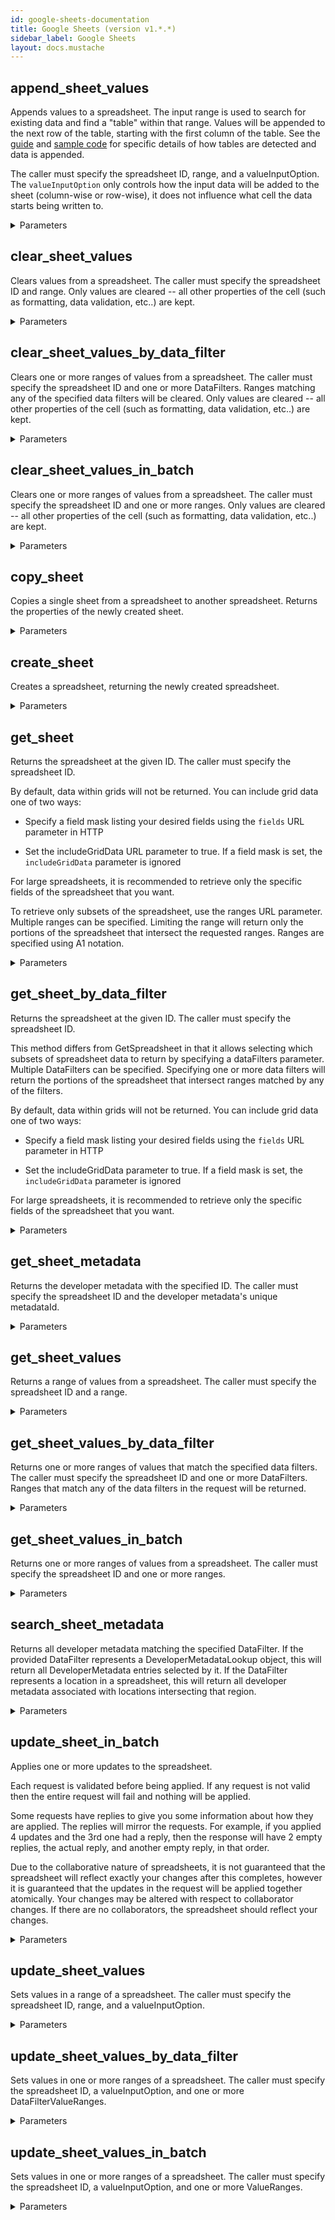```yaml
---
id: google-sheets-documentation
title: Google Sheets (version v1.*.*)
sidebar_label: Google Sheets
layout: docs.mustache
---
```


## append_sheet_values

Appends values to a spreadsheet. The input range is used to search for
existing data and find a "table" within that range. Values will be
appended to the next row of the table, starting with the first column of
the table. See the
[guide](/sheets/api/guides/values#appending_values)
and
[sample code](/sheets/api/samples/writing#append_values)
for specific details of how tables are detected and data is appended.

The caller must specify the spreadsheet ID, range, and
a valueInputOption.  The `valueInputOption` only
controls how the input data will be added to the sheet (column-wise or
row-wise), it does not influence what cell the data starts being written
to.

<details><summary>Parameters</summary>

#### range (required)

The A1 notation of a range to search for a logical table of data.
Values will be appended after the last row of the table.

**Type:** string

#### spreadsheetId (required)

The ID of the spreadsheet to update.

**Type:** string

#### valueInputOption (required)

How the input data should be interpreted.

**Type:** string

**Potential values:** INPUT_VALUE_OPTION_UNSPECIFIED, RAW, USER_ENTERED

#### $body

Data within a range of the spreadsheet.

**Type:** object

#### alt

Data format for response.

**Type:** string

**Potential values:** json, media, proto

#### callback

JSONP

**Type:** string

#### fields

Selector specifying which fields to include in a partial response.

**Type:** string

#### includeValuesInResponse

Determines if the update response should include the values
of the cells that were appended. By default, responses
do not include the updated values.

**Type:** boolean

#### insertDataOption

How the input data should be inserted.

**Type:** string

**Potential values:** OVERWRITE, INSERT_ROWS

#### prettyPrint

Returns response with indentations and line breaks.

**Type:** boolean

#### quotaUser

Available to use for quota purposes for server-side applications. Can be any arbitrary string assigned to a user, but should not exceed 40 characters.

**Type:** string

#### responseDateTimeRenderOption

Determines how dates, times, and durations in the response should be
rendered. This is ignored if response_value_render_option is
FORMATTED_VALUE.
The default dateTime render option is [DateTimeRenderOption.SERIAL_NUMBER].

**Type:** string

**Potential values:** SERIAL_NUMBER, FORMATTED_STRING

#### responseValueRenderOption

Determines how values in the response should be rendered.
The default render option is ValueRenderOption.FORMATTED_VALUE.

**Type:** string

**Potential values:** FORMATTED_VALUE, UNFORMATTED_VALUE, FORMULA

#### uploadType

Legacy upload protocol for media (e.g. "media", "multipart").

**Type:** string

#### upload_protocol

Upload protocol for media (e.g. "raw", "multipart").

**Type:** string

</details>

## clear_sheet_values

Clears values from a spreadsheet.
The caller must specify the spreadsheet ID and range.
Only values are cleared -- all other properties of the cell (such as
formatting, data validation, etc..) are kept.

<details><summary>Parameters</summary>

#### range (required)

The A1 notation of the values to clear.

**Type:** string

#### spreadsheetId (required)

The ID of the spreadsheet to update.

**Type:** string

#### $body

The request for clearing a range of values in a spreadsheet.

**Type:** object

#### alt

Data format for response.

**Type:** string

**Potential values:** json, media, proto

#### callback

JSONP

**Type:** string

#### fields

Selector specifying which fields to include in a partial response.

**Type:** string

#### prettyPrint

Returns response with indentations and line breaks.

**Type:** boolean

#### quotaUser

Available to use for quota purposes for server-side applications. Can be any arbitrary string assigned to a user, but should not exceed 40 characters.

**Type:** string

#### uploadType

Legacy upload protocol for media (e.g. "media", "multipart").

**Type:** string

#### upload_protocol

Upload protocol for media (e.g. "raw", "multipart").

**Type:** string

</details>

## clear_sheet_values_by_data_filter

Clears one or more ranges of values from a spreadsheet.
The caller must specify the spreadsheet ID and one or more
DataFilters. Ranges matching any of the specified data
filters will be cleared.  Only values are cleared -- all other properties
of the cell (such as formatting, data validation, etc..) are kept.

<details><summary>Parameters</summary>

#### spreadsheetId (required)

The ID of the spreadsheet to update.

**Type:** string

#### $body

The request for clearing more than one range selected by a
DataFilter in a spreadsheet.

**Type:** object

#### alt

Data format for response.

**Type:** string

**Potential values:** json, media, proto

#### callback

JSONP

**Type:** string

#### fields

Selector specifying which fields to include in a partial response.

**Type:** string

#### prettyPrint

Returns response with indentations and line breaks.

**Type:** boolean

#### quotaUser

Available to use for quota purposes for server-side applications. Can be any arbitrary string assigned to a user, but should not exceed 40 characters.

**Type:** string

#### uploadType

Legacy upload protocol for media (e.g. "media", "multipart").

**Type:** string

#### upload_protocol

Upload protocol for media (e.g. "raw", "multipart").

**Type:** string

</details>

## clear_sheet_values_in_batch

Clears one or more ranges of values from a spreadsheet.
The caller must specify the spreadsheet ID and one or more ranges.
Only values are cleared -- all other properties of the cell (such as
formatting, data validation, etc..) are kept.

<details><summary>Parameters</summary>

#### spreadsheetId (required)

The ID of the spreadsheet to update.

**Type:** string

#### $body

The request for clearing more than one range of values in a spreadsheet.

**Type:** object

#### alt

Data format for response.

**Type:** string

**Potential values:** json, media, proto

#### callback

JSONP

**Type:** string

#### fields

Selector specifying which fields to include in a partial response.

**Type:** string

#### prettyPrint

Returns response with indentations and line breaks.

**Type:** boolean

#### quotaUser

Available to use for quota purposes for server-side applications. Can be any arbitrary string assigned to a user, but should not exceed 40 characters.

**Type:** string

#### uploadType

Legacy upload protocol for media (e.g. "media", "multipart").

**Type:** string

#### upload_protocol

Upload protocol for media (e.g. "raw", "multipart").

**Type:** string

</details>

## copy_sheet

Copies a single sheet from a spreadsheet to another spreadsheet.
Returns the properties of the newly created sheet.

<details><summary>Parameters</summary>

#### sheetId (required)

The ID of the sheet to copy.

**Type:** integer

#### spreadsheetId (required)

The ID of the spreadsheet containing the sheet to copy.

**Type:** string

#### $body

The request to copy a sheet across spreadsheets.

**Type:** object

#### alt

Data format for response.

**Type:** string

**Potential values:** json, media, proto

#### callback

JSONP

**Type:** string

#### fields

Selector specifying which fields to include in a partial response.

**Type:** string

#### prettyPrint

Returns response with indentations and line breaks.

**Type:** boolean

#### quotaUser

Available to use for quota purposes for server-side applications. Can be any arbitrary string assigned to a user, but should not exceed 40 characters.

**Type:** string

#### uploadType

Legacy upload protocol for media (e.g. "media", "multipart").

**Type:** string

#### upload_protocol

Upload protocol for media (e.g. "raw", "multipart").

**Type:** string

</details>

## create_sheet

Creates a spreadsheet, returning the newly created spreadsheet.

<details><summary>Parameters</summary>

#### $body

Resource that represents a spreadsheet.

**Type:** object

#### alt

Data format for response.

**Type:** string

**Potential values:** json, media, proto

#### callback

JSONP

**Type:** string

#### fields

Selector specifying which fields to include in a partial response.

**Type:** string

#### prettyPrint

Returns response with indentations and line breaks.

**Type:** boolean

#### quotaUser

Available to use for quota purposes for server-side applications. Can be any arbitrary string assigned to a user, but should not exceed 40 characters.

**Type:** string

#### uploadType

Legacy upload protocol for media (e.g. "media", "multipart").

**Type:** string

#### upload_protocol

Upload protocol for media (e.g. "raw", "multipart").

**Type:** string

</details>

## get_sheet

Returns the spreadsheet at the given ID.
The caller must specify the spreadsheet ID.

By default, data within grids will not be returned.
You can include grid data one of two ways:

* Specify a field mask listing your desired fields using the `fields` URL
parameter in HTTP

* Set the includeGridData
URL parameter to true.  If a field mask is set, the `includeGridData`
parameter is ignored

For large spreadsheets, it is recommended to retrieve only the specific
fields of the spreadsheet that you want.

To retrieve only subsets of the spreadsheet, use the
ranges URL parameter.
Multiple ranges can be specified.  Limiting the range will
return only the portions of the spreadsheet that intersect the requested
ranges. Ranges are specified using A1 notation.

<details><summary>Parameters</summary>

#### spreadsheetId (required)

The spreadsheet to request.

**Type:** string

#### alt

Data format for response.

**Type:** string

**Potential values:** json, media, proto

#### callback

JSONP

**Type:** string

#### fields

Selector specifying which fields to include in a partial response.

**Type:** string

#### includeGridData

True if grid data should be returned.
This parameter is ignored if a field mask was set in the request.

**Type:** boolean

#### prettyPrint

Returns response with indentations and line breaks.

**Type:** boolean

#### quotaUser

Available to use for quota purposes for server-side applications. Can be any arbitrary string assigned to a user, but should not exceed 40 characters.

**Type:** string

#### ranges

The ranges to retrieve from the spreadsheet.

**Type:** array

#### uploadType

Legacy upload protocol for media (e.g. "media", "multipart").

**Type:** string

#### upload_protocol

Upload protocol for media (e.g. "raw", "multipart").

**Type:** string

</details>

## get_sheet_by_data_filter

Returns the spreadsheet at the given ID.
The caller must specify the spreadsheet ID.

This method differs from GetSpreadsheet in that it allows selecting
which subsets of spreadsheet data to return by specifying a
dataFilters parameter.
Multiple DataFilters can be specified.  Specifying one or
more data filters will return the portions of the spreadsheet that
intersect ranges matched by any of the filters.

By default, data within grids will not be returned.
You can include grid data one of two ways:

* Specify a field mask listing your desired fields using the `fields` URL
parameter in HTTP

* Set the includeGridData
parameter to true.  If a field mask is set, the `includeGridData`
parameter is ignored

For large spreadsheets, it is recommended to retrieve only the specific
fields of the spreadsheet that you want.

<details><summary>Parameters</summary>

#### spreadsheetId (required)

The spreadsheet to request.

**Type:** string

#### $body

The request for retrieving a Spreadsheet.

**Type:** object

#### alt

Data format for response.

**Type:** string

**Potential values:** json, media, proto

#### callback

JSONP

**Type:** string

#### fields

Selector specifying which fields to include in a partial response.

**Type:** string

#### prettyPrint

Returns response with indentations and line breaks.

**Type:** boolean

#### quotaUser

Available to use for quota purposes for server-side applications. Can be any arbitrary string assigned to a user, but should not exceed 40 characters.

**Type:** string

#### uploadType

Legacy upload protocol for media (e.g. "media", "multipart").

**Type:** string

#### upload_protocol

Upload protocol for media (e.g. "raw", "multipart").

**Type:** string

</details>

## get_sheet_metadata

Returns the developer metadata with the specified ID.
The caller must specify the spreadsheet ID and the developer metadata's
unique metadataId.

<details><summary>Parameters</summary>

#### metadataId (required)

The ID of the developer metadata to retrieve.

**Type:** integer

#### spreadsheetId (required)

The ID of the spreadsheet to retrieve metadata from.

**Type:** string

#### alt

Data format for response.

**Type:** string

**Potential values:** json, media, proto

#### callback

JSONP

**Type:** string

#### fields

Selector specifying which fields to include in a partial response.

**Type:** string

#### prettyPrint

Returns response with indentations and line breaks.

**Type:** boolean

#### quotaUser

Available to use for quota purposes for server-side applications. Can be any arbitrary string assigned to a user, but should not exceed 40 characters.

**Type:** string

#### uploadType

Legacy upload protocol for media (e.g. "media", "multipart").

**Type:** string

#### upload_protocol

Upload protocol for media (e.g. "raw", "multipart").

**Type:** string

</details>

## get_sheet_values

Returns a range of values from a spreadsheet.
The caller must specify the spreadsheet ID and a range.

<details><summary>Parameters</summary>

#### range (required)

The A1 notation of the values to retrieve.

**Type:** string

#### spreadsheetId (required)

The ID of the spreadsheet to retrieve data from.

**Type:** string

#### alt

Data format for response.

**Type:** string

**Potential values:** json, media, proto

#### callback

JSONP

**Type:** string

#### dateTimeRenderOption

How dates, times, and durations should be represented in the output.
This is ignored if value_render_option is
FORMATTED_VALUE.
The default dateTime render option is [DateTimeRenderOption.SERIAL_NUMBER].

**Type:** string

**Potential values:** SERIAL_NUMBER, FORMATTED_STRING

#### fields

Selector specifying which fields to include in a partial response.

**Type:** string

#### majorDimension

The major dimension that results should use.

For example, if the spreadsheet data is: `A1=1,B1=2,A2=3,B2=4`,
then requesting `range=A1:B2,majorDimension=ROWS` will return
`[[1,2],[3,4]]`,
whereas requesting `range=A1:B2,majorDimension=COLUMNS` will return
`[[1,3],[2,4]]`.

**Type:** string

**Potential values:** DIMENSION_UNSPECIFIED, ROWS, COLUMNS

#### prettyPrint

Returns response with indentations and line breaks.

**Type:** boolean

#### quotaUser

Available to use for quota purposes for server-side applications. Can be any arbitrary string assigned to a user, but should not exceed 40 characters.

**Type:** string

#### uploadType

Legacy upload protocol for media (e.g. "media", "multipart").

**Type:** string

#### upload_protocol

Upload protocol for media (e.g. "raw", "multipart").

**Type:** string

#### valueRenderOption

How values should be represented in the output.
The default render option is ValueRenderOption.FORMATTED_VALUE.

**Type:** string

**Potential values:** FORMATTED_VALUE, UNFORMATTED_VALUE, FORMULA

</details>

## get_sheet_values_by_data_filter

Returns one or more ranges of values that match the specified data filters.
The caller must specify the spreadsheet ID and one or more
DataFilters.  Ranges that match any of the data filters in
the request will be returned.

<details><summary>Parameters</summary>

#### spreadsheetId (required)

The ID of the spreadsheet to retrieve data from.

**Type:** string

#### $body

The request for retrieving a range of values in a spreadsheet selected by a
set of DataFilters.

**Type:** object

#### alt

Data format for response.

**Type:** string

**Potential values:** json, media, proto

#### callback

JSONP

**Type:** string

#### fields

Selector specifying which fields to include in a partial response.

**Type:** string

#### prettyPrint

Returns response with indentations and line breaks.

**Type:** boolean

#### quotaUser

Available to use for quota purposes for server-side applications. Can be any arbitrary string assigned to a user, but should not exceed 40 characters.

**Type:** string

#### uploadType

Legacy upload protocol for media (e.g. "media", "multipart").

**Type:** string

#### upload_protocol

Upload protocol for media (e.g. "raw", "multipart").

**Type:** string

</details>

## get_sheet_values_in_batch

Returns one or more ranges of values from a spreadsheet.
The caller must specify the spreadsheet ID and one or more ranges.

<details><summary>Parameters</summary>

#### spreadsheetId (required)

The ID of the spreadsheet to retrieve data from.

**Type:** string

#### alt

Data format for response.

**Type:** string

**Potential values:** json, media, proto

#### callback

JSONP

**Type:** string

#### dateTimeRenderOption

How dates, times, and durations should be represented in the output.
This is ignored if value_render_option is
FORMATTED_VALUE.
The default dateTime render option is [DateTimeRenderOption.SERIAL_NUMBER].

**Type:** string

**Potential values:** SERIAL_NUMBER, FORMATTED_STRING

#### fields

Selector specifying which fields to include in a partial response.

**Type:** string

#### majorDimension

The major dimension that results should use.

For example, if the spreadsheet data is: `A1=1,B1=2,A2=3,B2=4`,
then requesting `range=A1:B2,majorDimension=ROWS` will return
`[[1,2],[3,4]]`,
whereas requesting `range=A1:B2,majorDimension=COLUMNS` will return
`[[1,3],[2,4]]`.

**Type:** string

**Potential values:** DIMENSION_UNSPECIFIED, ROWS, COLUMNS

#### prettyPrint

Returns response with indentations and line breaks.

**Type:** boolean

#### quotaUser

Available to use for quota purposes for server-side applications. Can be any arbitrary string assigned to a user, but should not exceed 40 characters.

**Type:** string

#### ranges

The A1 notation of the values to retrieve.

**Type:** array

#### uploadType

Legacy upload protocol for media (e.g. "media", "multipart").

**Type:** string

#### upload_protocol

Upload protocol for media (e.g. "raw", "multipart").

**Type:** string

#### valueRenderOption

How values should be represented in the output.
The default render option is ValueRenderOption.FORMATTED_VALUE.

**Type:** string

**Potential values:** FORMATTED_VALUE, UNFORMATTED_VALUE, FORMULA

</details>

## search_sheet_metadata

Returns all developer metadata matching the specified DataFilter.
If the provided DataFilter represents a DeveloperMetadataLookup object,
this will return all DeveloperMetadata entries selected by it. If the
DataFilter represents a location in a spreadsheet, this will return all
developer metadata associated with locations intersecting that region.

<details><summary>Parameters</summary>

#### spreadsheetId (required)

The ID of the spreadsheet to retrieve metadata from.

**Type:** string

#### $body

A request to retrieve all developer metadata matching the set of specified
criteria.

**Type:** object

#### alt

Data format for response.

**Type:** string

**Potential values:** json, media, proto

#### callback

JSONP

**Type:** string

#### fields

Selector specifying which fields to include in a partial response.

**Type:** string

#### prettyPrint

Returns response with indentations and line breaks.

**Type:** boolean

#### quotaUser

Available to use for quota purposes for server-side applications. Can be any arbitrary string assigned to a user, but should not exceed 40 characters.

**Type:** string

#### uploadType

Legacy upload protocol for media (e.g. "media", "multipart").

**Type:** string

#### upload_protocol

Upload protocol for media (e.g. "raw", "multipart").

**Type:** string

</details>

## update_sheet_in_batch

Applies one or more updates to the spreadsheet.

Each request is validated before
being applied. If any request is not valid then the entire request will
fail and nothing will be applied.

Some requests have replies to
give you some information about how
they are applied. The replies will mirror the requests.  For example,
if you applied 4 updates and the 3rd one had a reply, then the
response will have 2 empty replies, the actual reply, and another empty
reply, in that order.

Due to the collaborative nature of spreadsheets, it is not guaranteed that
the spreadsheet will reflect exactly your changes after this completes,
however it is guaranteed that the updates in the request will be
applied together atomically. Your changes may be altered with respect to
collaborator changes. If there are no collaborators, the spreadsheet
should reflect your changes.

<details><summary>Parameters</summary>

#### spreadsheetId (required)

The spreadsheet to apply the updates to.

**Type:** string

#### $body

The request for updating any aspect of a spreadsheet.

**Type:** object

#### alt

Data format for response.

**Type:** string

**Potential values:** json, media, proto

#### callback

JSONP

**Type:** string

#### fields

Selector specifying which fields to include in a partial response.

**Type:** string

#### prettyPrint

Returns response with indentations and line breaks.

**Type:** boolean

#### quotaUser

Available to use for quota purposes for server-side applications. Can be any arbitrary string assigned to a user, but should not exceed 40 characters.

**Type:** string

#### uploadType

Legacy upload protocol for media (e.g. "media", "multipart").

**Type:** string

#### upload_protocol

Upload protocol for media (e.g. "raw", "multipart").

**Type:** string

</details>

## update_sheet_values

Sets values in a range of a spreadsheet.
The caller must specify the spreadsheet ID, range, and
a valueInputOption.

<details><summary>Parameters</summary>

#### range (required)

The A1 notation of the values to update.

**Type:** string

#### spreadsheetId (required)

The ID of the spreadsheet to update.

**Type:** string

#### $body

Data within a range of the spreadsheet.

**Type:** object

#### alt

Data format for response.

**Type:** string

**Potential values:** json, media, proto

#### callback

JSONP

**Type:** string

#### fields

Selector specifying which fields to include in a partial response.

**Type:** string

#### includeValuesInResponse

Determines if the update response should include the values
of the cells that were updated. By default, responses
do not include the updated values.
If the range to write was larger than than the range actually written,
the response will include all values in the requested range (excluding
trailing empty rows and columns).

**Type:** boolean

#### prettyPrint

Returns response with indentations and line breaks.

**Type:** boolean

#### quotaUser

Available to use for quota purposes for server-side applications. Can be any arbitrary string assigned to a user, but should not exceed 40 characters.

**Type:** string

#### responseDateTimeRenderOption

Determines how dates, times, and durations in the response should be
rendered. This is ignored if response_value_render_option is
FORMATTED_VALUE.
The default dateTime render option is [DateTimeRenderOption.SERIAL_NUMBER].

**Type:** string

**Potential values:** SERIAL_NUMBER, FORMATTED_STRING

#### responseValueRenderOption

Determines how values in the response should be rendered.
The default render option is ValueRenderOption.FORMATTED_VALUE.

**Type:** string

**Potential values:** FORMATTED_VALUE, UNFORMATTED_VALUE, FORMULA

#### uploadType

Legacy upload protocol for media (e.g. "media", "multipart").

**Type:** string

#### upload_protocol

Upload protocol for media (e.g. "raw", "multipart").

**Type:** string

#### valueInputOption

How the input data should be interpreted.

**Type:** string

**Potential values:** INPUT_VALUE_OPTION_UNSPECIFIED, RAW, USER_ENTERED

</details>

## update_sheet_values_by_data_filter

Sets values in one or more ranges of a spreadsheet.
The caller must specify the spreadsheet ID,
a valueInputOption, and one or more
DataFilterValueRanges.

<details><summary>Parameters</summary>

#### spreadsheetId (required)

The ID of the spreadsheet to update.

**Type:** string

#### $body

The request for updating more than one range of values in a spreadsheet.

**Type:** object

#### alt

Data format for response.

**Type:** string

**Potential values:** json, media, proto

#### callback

JSONP

**Type:** string

#### fields

Selector specifying which fields to include in a partial response.

**Type:** string

#### prettyPrint

Returns response with indentations and line breaks.

**Type:** boolean

#### quotaUser

Available to use for quota purposes for server-side applications. Can be any arbitrary string assigned to a user, but should not exceed 40 characters.

**Type:** string

#### uploadType

Legacy upload protocol for media (e.g. "media", "multipart").

**Type:** string

#### upload_protocol

Upload protocol for media (e.g. "raw", "multipart").

**Type:** string

</details>

## update_sheet_values_in_batch

Sets values in one or more ranges of a spreadsheet.
The caller must specify the spreadsheet ID,
a valueInputOption, and one or more
ValueRanges.

<details><summary>Parameters</summary>

#### spreadsheetId (required)

The ID of the spreadsheet to update.

**Type:** string

#### $body

The request for updating more than one range of values in a spreadsheet.

**Type:** object

#### alt

Data format for response.

**Type:** string

**Potential values:** json, media, proto

#### callback

JSONP

**Type:** string

#### fields

Selector specifying which fields to include in a partial response.

**Type:** string

#### prettyPrint

Returns response with indentations and line breaks.

**Type:** boolean

#### quotaUser

Available to use for quota purposes for server-side applications. Can be any arbitrary string assigned to a user, but should not exceed 40 characters.

**Type:** string

#### uploadType

Legacy upload protocol for media (e.g. "media", "multipart").

**Type:** string

#### upload_protocol

Upload protocol for media (e.g. "raw", "multipart").

**Type:** string

</details>

